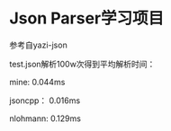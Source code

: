 # Json Parser学习项目

参考自yazi-json



test.json解析100w次得到平均解析时间：

mine: 0.044ms

jsoncpp： 0.016ms

nlohmann: 0.129ms
